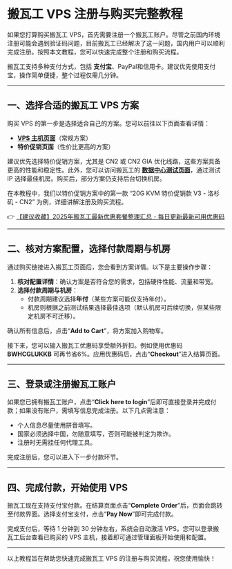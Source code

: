 # 搬瓦工 VPS 注册与购买完整教程

如果您打算购买搬瓦工 VPS，首先需要注册一个搬瓦工账户。尽管之前国内环境注册可能会遇到验证码问题，目前搬瓦工已经解决了这一问题，国内用户可以顺利完成注册。按照本文教程，您可以快速完成整个注册和购买流程。

搬瓦工支持多种支付方式，包括 **支付宝**、PayPal和信用卡。建议优先使用支付宝，操作简单便捷，整个过程仅需几分钟。

---

## 一、选择合适的搬瓦工 VPS 方案

购买 VPS 的第一步是选择适合自己的方案。您可以前往以下页面查看详情：

- [**VPS 主机页面**](https://bit.ly/banwagon)（常规方案）
- **特价促销页面**（性价比更高的方案）

建议优先选择特价促销方案，尤其是 CN2 或 CN2 GIA 优化线路，这些方案具备更高的性能和稳定性。此外，您可以访问搬瓦工的 [**数据中心测试页面**](https://bit.ly/banwagon)，通过测试 IP 选择最佳机房。购买后，部分方案仍支持后台切换机房。

在本教程中，我们以特价促销方案中的第一款 “20G KVM 特价促销款 V3 - 洛杉矶 - CN2” 为例，详细讲解注册及购买流程。

👉 [【建议收藏】2025年搬瓦工最新优惠套餐整理汇总 - 每日更新最新可用优惠码](https://bit.ly/banwagon)

---

## 二、核对方案配置，选择付款周期与机房

通过购买链接进入搬瓦工页面后，您会看到方案详情。以下是主要操作步骤：

1. **核对配置详情**：确认方案是否符合您的需求，包括硬件性能、流量和带宽。
2. **选择付款周期与机房**：
   - 付款周期建议选择**年付**（某些方案可能仅支持年付）。
   - 机房则根据之前测试结果选择最佳选项（默认机房可后续切换，但某些限定机房不可迁移）。

确认所有信息后，点击“**Add to Cart**”，将方案加入购物车。

接下来，您可以输入搬瓦工优惠码享受额外折扣。例如使用优惠码 **BWHCGLUKKB** 可再节省6%。应用优惠码后，点击“**Checkout**”进入结算页面。

---

## 三、登录或注册搬瓦工账户

如果您已拥有搬瓦工账户，点击“**Click here to login**”后即可直接登录并完成付款；如果没有账户，需填写信息完成注册。以下几点需注意：

- 个人信息尽量使用拼音填写。
- 国家必须选择中国，勿随意填写，否则可能被判定为欺诈。
- 注册时无需挂任何代理工具。

完成注册后，您可以进入下一步付款环节。

---

## 四、完成付款，开始使用 VPS

搬瓦工现在支持支付宝付款。在结算页面点击“**Complete Order**”后，页面会跳转至付款界面。选择支付宝支付，点击“**Pay Now**”即可完成付款。

完成支付后，等待 1 分钟到 30 分钟左右，系统会自动激活 VPS。您可以登录搬瓦工后台查看已购买的 VPS 主机，接着即可通过管理面板开始使用和配置。

---

以上教程旨在帮助您快速完成搬瓦工 VPS 的注册与购买流程，祝您使用愉快！